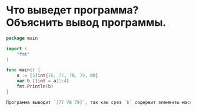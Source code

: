 # Что выведет программа? Объяснить вывод программы.

```go
package main

import (
    "fmt"
)

func main() {
    a := [5]int{76, 77, 78, 79, 80}
    var b []int = a[1:4]
    fmt.Println(b)
}

Программа выводит `[77 78 79]`, так как срез `b` содержит элементы массива `a` с индексами от 1 до 3.